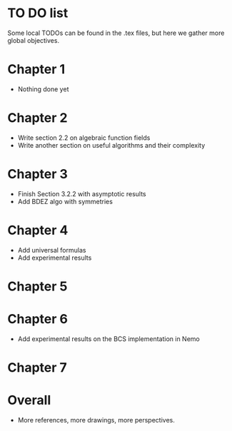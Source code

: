 TO DO list
==========

Some local TODOs can be found in the .tex files, but here we gather more global
objectives.

Chapter 1
=========

- Nothing done yet

Chapter 2
=========

- Write section 2.2 on algebraic function fields
- Write another section on useful algorithms and their complexity

Chapter 3
=========

- Finish Section 3.2.2 with asymptotic results
- Add BDEZ algo with symmetries

Chapter 4
=========

- Add universal formulas
- Add experimental results

Chapter 5
=========

Chapter 6
=========

- Add experimental results on the BCS implementation in Nemo

Chapter 7
=========

Overall
=======

- More references, more drawings, more perspectives.
